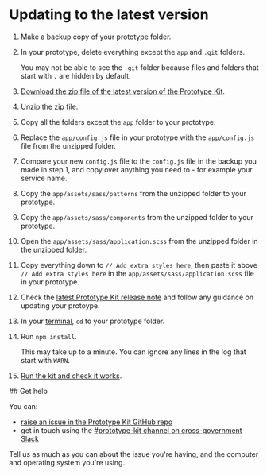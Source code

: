 # Updating to the latest version

1. Make a backup copy of your prototype folder.

2. In your prototype, delete everything except the `app` and `.git` folders.

   You may not be able to see the `.git` folder because files and folders that start with `.` are hidden by default.

3. [Download the zip file of the latest version of the Prototype Kit](/docs/download).
  
4. Unzip the zip file.
 
5. Copy all the folders except the `app` folder to your prototype.

6. Replace the `app/config.js` file in your prototype with the `app/config.js` file from the unzipped folder.

7. Compare your new `config.js` file to the `config.js` file in the backup you made in step 1, and copy over anything you need to - for example your service name.

8. Copy the `app/assets/sass/patterns` from the unzipped folder to your prototype.

9. Copy the `app/assets/sass/components` from the unzipped folder to your prototype.

10. Open the `app/assets/sass/application.scss` from the unzipped folder in the unzipped folder.

10. Copy everything down to `// Add extra styles here`, then paste it above `// Add extra styles here` in the `app/assets/sass/application.scss` file in your prototype.

11. Check the [latest Prototype Kit release note](https://github.com/alphagov/govuk-prototype-kit/releases/latest) and follow any guidance on updating your protoype.

12. In your [terminal](https://govuk-prototype-kit.herokuapp.com/docs/install/requirements.md#terminal), `cd` to your prototype folder.

13. Run `npm install`.

    This may take up to a minute. You can ignore any lines in the log that start with `WARN`.

14. [Run the kit and check it works](/docs/install/run-the-kit).

## Get help

You can:

- [raise an issue in the Prototype Kit GitHub repo](https://github.com/alphagov/govuk-prototype-kit/issues)
- get in touch using the [#prototype-kit channel on cross-government Slack](https://ukgovernmentdigital.slack.com/messages/prototype-kit/)

Tell us as much as you can about the issue you're having, and the computer and operating system you're using.
